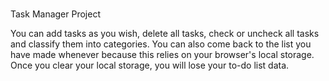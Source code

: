 # 

Task Manager Project

You can add tasks as you wish, delete all tasks, check or uncheck all tasks and classify them into categories. 
You can also come back to the list you have made whenever because this relies on your browser's local storage. Once you clear your local storage, you will lose your to-do list data.
